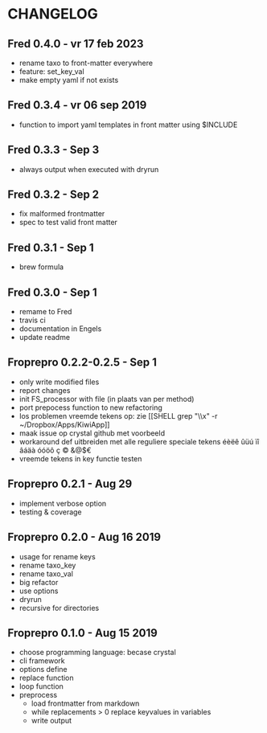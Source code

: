# CHANGELOG
## Fred 0.4.0 - vr 17 feb 2023
- rename taxo to front-matter everywhere
- feature: set_key_val
- make empty yaml if not exists

## Fred 0.3.4 - vr 06 sep 2019
- function to import yaml templates in front matter using $INCLUDE

## Fred 0.3.3 - Sep 3
- always output when executed with dryrun

## Fred 0.3.2 - Sep 2
- fix malformed frontmatter
- spec to test valid front matter

## Fred 0.3.1 - Sep 1
- brew formula

## Fred 0.3.0 - Sep 1
- remame to Fred
- travis ci
- documentation in Engels
- update readme

## Froprepro 0.2.2-0.2.5 - Sep 1
- only write modified files
- report changes
- init FS_processor with file (in plaats van per method)
- port prepocess function to new refactoring
- los problemen vreemde tekens op: zie [[SHELL grep "\\\x" -r ~/Dropbox/Apps/KiwiApp]]
- maak issue op crystal github met voorbeeld
- workaround def uitbreiden met alle reguliere speciale tekens éèëê ûüú ïî âáäà óóöô ç © &@$€
- vreemde tekens in key functie testen

## Froprepro 0.2.1 - Aug 29
- implement verbose option
- testing & coverage

## Froprepro 0.2.0 - Aug 16 2019
- usage for rename keys
- rename taxo_key
- rename taxo_val
- big refactor
- use options
- dryrun
- recursive for directories

## Froprepro 0.1.0 - Aug 15 2019
- choose programming language: becase crystal
- cli framework
- options define
- replace function
- loop function
- preprocess
  - load frontmatter from markdown
  - while replacements > 0 replace keyvalues in variables
  - write output



